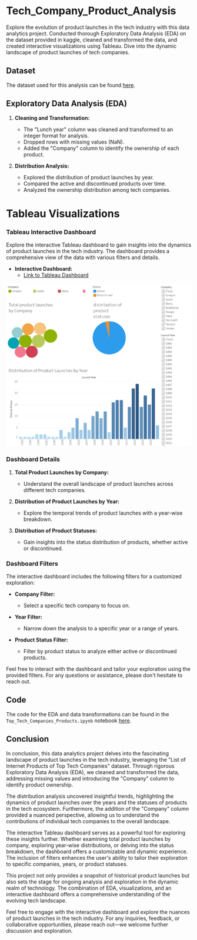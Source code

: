 # Tech_Company_Product_Analysis
Explore the evolution of product launches in the tech industry with this data analytics project. Conducted thorough Exploratory Data Analysis (EDA) on the dataset provided in kaggle, cleaned and transformed the data, and created interactive visualizations using Tableau. Dive into the dynamic landscape of product launches of  tech companies.

## Dataset

The dataset used for this analysis can be found [here](https://www.kaggle.com/datasets/mauryansshivam/list-of-internet-products-of-top-tech-companies).

## Exploratory Data Analysis (EDA)

1. **Cleaning and Transformation:**
   - The "Lunch year" column was cleaned and transformed to an integer format for analysis.
   - Dropped rows with missing values (NaN).
   - Added the "Company" column to identify the ownership of each product.

2. **Distribution Analysis:**
   - Explored the distribution of product launches by year.
   - Compared the active and discontinued products over time.
   - Analyzed the ownership distribution among tech companies.

# Tableau Visualizations

### Tableau Interactive Dashboard

Explore the interactive Tableau dashboard to gain insights into the dynamics of product launches in the tech industry. The dashboard provides a comprehensive view of the data with various filters and details.

- **Interactive Dashboard:**
  - [Link to Tableau Dashboard](https://public.tableau.com/app/profile/houcine.zakaria.hadj.said/viz/TopProductsofTechCompanies/Tableaudebord1)

![Tableau Dashboard Preview](https://github.com/houcine6/Tech_Company_Product_Analysis/blob/main/Tableau_Dashboard.PNG)

### Dashboard Details

1. **Total Product Launches by Company:**
   - Understand the overall landscape of product launches across different tech companies.

2. **Distribution of Product Launches by Year:**
   - Explore the temporal trends of product launches with a year-wise breakdown.

3. **Distribution of Product Statuses:**
   - Gain insights into the status distribution of products, whether active or discontinued.

### Dashboard Filters

The interactive dashboard includes the following filters for a customized exploration:

- **Company Filter:**
  - Select a specific tech company to focus on.

- **Year Filter:**
  - Narrow down the analysis to a specific year or a range of years.

- **Product Status Filter:**
  - Filter by product status to analyze either active or discontinued products.

Feel free to interact with the dashboard and tailor your exploration using the provided filters. For any questions or assistance, please don't hesitate to reach out.

## Code

The code for the EDA and data transformations can be found in the `Top_Tech_Companies_Products.ipynb` notebook [here](https://github.com/houcine6/Tech_Company_Product_Analysis/blob/main/Top_Tech_Companies_Products.ipynb).

## Conclusion

In conclusion, this data analytics project delves into the fascinating landscape of product launches in the tech industry, leveraging the "List of Internet Products of Top Tech Companies" dataset. Through rigorous Exploratory Data Analysis (EDA), we cleaned and transformed the data, addressing missing values and introducing the "Company" column to identify product ownership.

The distribution analysis uncovered insightful trends, highlighting the dynamics of product launches over the years and the statuses of products in the tech ecosystem. Furthermore, the addition of the "Company" column provided a nuanced perspective, allowing us to understand the contributions of individual tech companies to the overall landscape.

The interactive Tableau dashboard serves as a powerful tool for exploring these insights further. Whether examining total product launches by company, exploring year-wise distributions, or delving into the status breakdown, the dashboard offers a customizable and dynamic experience. The inclusion of filters enhances the user's ability to tailor their exploration to specific companies, years, or product statuses.

This project not only provides a snapshot of historical product launches but also sets the stage for ongoing analysis and exploration in the dynamic realm of technology. The combination of EDA, visualizations, and an interactive dashboard offers a comprehensive understanding of the evolving tech landscape.

Feel free to engage with the interactive dashboard and explore the nuances of product launches in the tech industry. For any inquiries, feedback, or collaborative opportunities, please reach out—we welcome further discussion and exploration.

